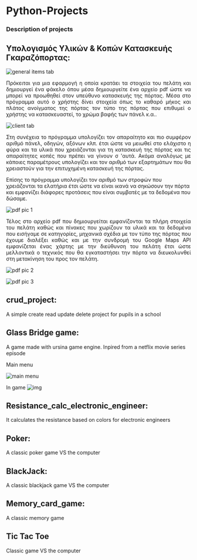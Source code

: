 # Python-Projects

### Description of projects

## Υπολογισμός Υλικών & Κοπών Κατασκευής Γκαραζόπορτας:
![general items tab](https://user-images.githubusercontent.com/37002036/225872642-d3d6365d-fb24-4b80-8369-d9b2ca2c2e2b.png)

<p align="justify">Πρόκειται για μια εφαρμογή η οποία κρατάει τα στοιχεία του πελάτη και δημιουργεί ένα φάκελο όπου μέσα δημιουργείτε ένα αρχείο pdf ώστε να μπορεί να προωθηθεί στον υπεύθυνο κατασκευής της πόρτας. Μέσα στο πρόγραμμα αυτό ο χρήστης δίνει στοιχεία όπως το καθαρό μήκος και πλάτος ανοίγματος της πόρτας τον τύπο της πόρτας που επιθυμεί ο χρήστης να κατασκευαστεί, το χρώμα βαφής των πάνελ κ.α..<p/>

![client tab](https://user-images.githubusercontent.com/37002036/225872751-66b2f08a-c201-4349-99cf-787f29b3b1b2.png)

<p align="justify">Στη συνέχεια το πρόγραμμα υπολογίζει τον απαραίτητο και πιο συμφέρον αριθμό πάνελ, οδηγών, αξόνων κλπ. έτσι ώστε να μειωθεί στο ελάχιστο η φύρα και τα υλικά που χρειάζονται για τη κατασκευή της πόρτας και τις απαραίτητες κοπές που πρέπει να γίνουν σ 'αυτά. Ακόμα αναλόγως με κάποιες παραμέτρους υπολογίζει και τον αριθμό των εξαρτημάτων που θα χρειαστούν για την επιτυχημένη κατασκευή της πόρτας.<p/> Επίσης το πρόγραμμα υπολογίζει τον αριθμό των στροφών που χρειάζονται τα ελατήρια έτσι ώστε να είναι ικανά να σηκώσουν την πόρτα και εμφανίζει διάφορες προτάσεις που είναι συμβατές με τα δεδομένα που δώσαμε.

![pdf pic 1](https://user-images.githubusercontent.com/37002036/225872895-716a4fe4-bd3d-44b8-927e-5ddc8b881d43.png)

<p align="justify">Τέλος στο αρχείο pdf που δημιουργείται εμφανίζονται τα πλήρη στοιχεία του πελάτη καθώς και πίνακες που χωρίζουν τα υλικά και τα δεδομένα που εισήγαμε σε κατηγορίες, μηχανικά σχέδια με τον τύπο της πόρτας που έχουμε διαλέξει καθώς και με την συνδρομή του Google Maps API εμφανίζεται ένας χάρτης με την διεύθυνση του πελάτη έτσι ώστε μελλοντικά ο τεχνικός που θα εγκαταστήσει την πόρτα να διευκολυνθεί στη μετακίνηση του προς τον πελάτη.<p/>

![pdf pic 2](https://user-images.githubusercontent.com/37002036/225872954-811eb0e3-6106-4a52-8988-4f1c666df29b.png)

![pdf pic 3](https://user-images.githubusercontent.com/37002036/225872974-4a2383f5-0886-45f8-ad6c-f34dd920e082.png)

## crud_project:
A simple create read update delete project for pupils in a school

## Glass Bridge game:
A game made with ursina game engine. Inpired from a netflix movie series episode

Main menu

![main menu](https://user-images.githubusercontent.com/37002036/152234260-9b8a7cd1-f2c7-42a7-8ca6-b0e4a606e99a.png)

In game
![img](https://user-images.githubusercontent.com/37002036/152234168-d0b78060-d6e9-46d1-b280-2edb1f238610.png)


## Resistance_calc_electronic_engineer:
It calculates the resistance based on colors for electronic engineers

## Poker:
A classic poker game VS the computer

## BlackJack:
A classic blackjack game VS the computer

## Memory_card_game:
A classic memory game

## Tic Tac Toe
Classic game VS the computer 

